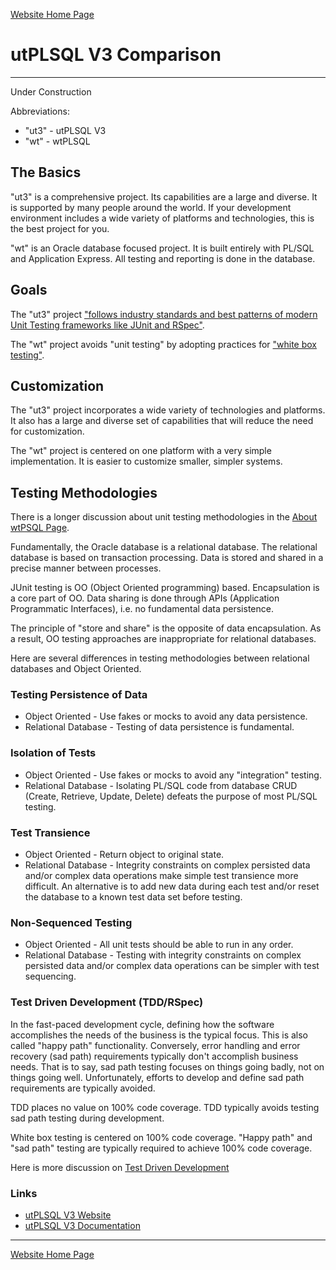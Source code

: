 [Website Home Page](README.md)

# utPLSQL V3 Comparison

---
Under Construction

Abbreviations:
* "ut3" - utPLSQL V3
* "wt" - wtPLSQL

## The Basics
"ut3" is a comprehensive project.  Its capabilities are a large and diverse.  It is supported by many people around the world.  If your development environment includes a wide variety of platforms and technologies, this is the best project for you.

"wt" is an Oracle database focused project.  It is built entirely with PL/SQL and Application Express.  All testing and reporting is done in the database.

## Goals
The "ut3" project ["follows industry standards and best patterns of modern Unit Testing frameworks like JUnit and RSpec"](https://github.com/utPLSQL/utPLSQL).

The "wt" project avoids "unit testing" by adopting practices for ["white box testing"](https://github.com/DDieterich/wtPLSQL/wiki/About-wtPLSQL#white-box-testing).

## Customization
The "ut3" project incorporates a wide variety of technologies and platforms. It also has a large and diverse set of capabilities that will reduce the need for customization.

The "wt" project is centered on one platform with a very simple implementation. It is easier to customize smaller, simpler systems.

## Testing Methodologies
There is a longer discussion about unit testing methodologies in the [About wtPSQL Page](https://github.com/DDieterich/wtPLSQL/wiki/About-wtPLSQL#unit-testing).

Fundamentally, the Oracle database is a relational database. The relational database is based on transaction processing. Data is stored and shared in a precise manner between processes.

JUnit testing is OO (Object Oriented programming) based. Encapsulation is a core part of OO. Data sharing is done through APIs (Application Programmatic Interfaces), i.e. no fundamental data persistence.

The principle of "store and share" is the opposite of data encapsulation. As a result, OO testing approaches are inappropriate for relational databases.

Here are several differences in testing methodologies between relational databases and Object Oriented.

### Testing Persistence of Data
* Object Oriented - Use fakes or mocks to avoid any data persistence.
* Relational Database - Testing of data persistence is fundamental.

### Isolation of Tests
* Object Oriented - Use fakes or mocks to avoid any "integration" testing.
* Relational Database - Isolating PL/SQL code from database CRUD (Create, Retrieve, Update, Delete) defeats the purpose of most PL/SQL testing.

### Test Transience
* Object Oriented - Return object to original state.
* Relational Database - Integrity constraints on complex persisted data and/or complex data operations make simple test transience more difficult. An alternative is to add new data during each test and/or reset the database to a known test data set before testing.

### Non-Sequenced Testing
* Object Oriented - All unit tests should be able to run in any order.
* Relational Database - Testing with integrity constraints on complex persisted data and/or complex data operations can be simpler with test sequencing.

### Test Driven Development (TDD/RSpec)
In the fast-paced development cycle, defining how the software accomplishes the needs of the business is the typical focus. This is also called "happy path" functionality. Conversely, error handling and error recovery (sad path) requirements typically don't accomplish business needs. That is to say, sad path testing focuses on things going badly, not on things going well. Unfortunately, efforts to develop and define sad path requirements are typically avoided.

TDD places no value on 100% code coverage. TDD typically avoids testing sad path testing during development.

White box testing is centered on 100% code coverage. "Happy path" and "sad path" testing are typically required to achieve 100% code coverage.

Here is more discussion on [Test Driven Development](About-wtPLSQL.md#test-driven-development)

### Links
* [utPLSQL V3 Website](https://utplsql.org)
* [utPLSQL V3 Documentation](http://utplsql.org/documentation/)

---
[Website Home Page](README.md)
